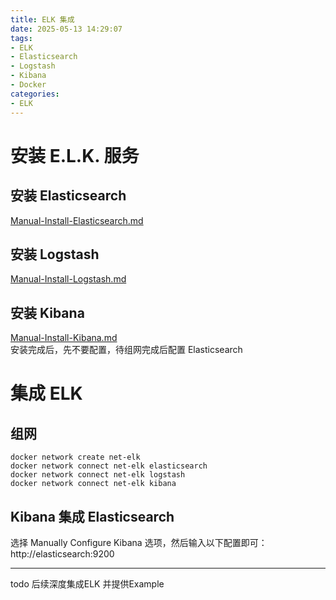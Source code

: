 ```yaml
---
title: ELK 集成
date: 2025-05-13 14:29:07
tags:
- ELK
- Elasticsearch
- Logstash
- Kibana
- Docker
categories:
- ELK
---
```


# 安装 E.L.K. 服务
## 安装 Elasticsearch
[Manual-Install-Elasticsearch.md](Manual-Install-Elasticsearch.md)  

## 安装 Logstash
[Manual-Install-Logstash.md](Manual-Install-Logstash.md)  

## 安装 Kibana
[Manual-Install-Kibana.md](Manual-Install-Kibana.md)  
安装完成后，先不要配置，待组网完成后配置 Elasticsearch

# 集成 ELK
## 组网
```shell
docker network create net-elk
docker network connect net-elk elasticsearch
docker network connect net-elk logstash
docker network connect net-elk kibana
```

## Kibana 集成 Elasticsearch
选择 Manually Configure Kibana 选项，然后输入以下配置即可：
http://elasticsearch:9200

---
todo 后续深度集成ELK 并提供Example
